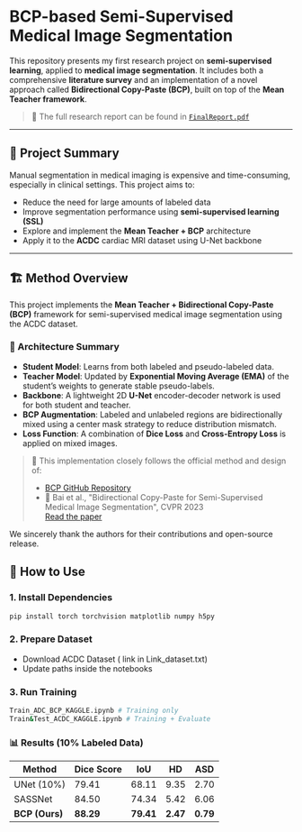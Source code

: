 # BCP-based Semi-Supervised Medical Image Segmentation

This repository presents my first research project on **semi-supervised learning**, applied to **medical image segmentation**. It includes both a comprehensive **literature survey** and an implementation of a novel approach called **Bidirectional Copy-Paste (BCP)**, built on top of the **Mean Teacher framework**.

> 📄 The full research report can be found in [`FinalReport.pdf`](./FinalReport.pdf)

---

## 🧠 Project Summary

Manual segmentation in medical imaging is expensive and time-consuming, especially in clinical settings. This project aims to:

- Reduce the need for large amounts of labeled data
- Improve segmentation performance using **semi-supervised learning (SSL)**
- Explore and implement the **Mean Teacher + BCP** architecture
- Apply it to the **ACDC** cardiac MRI dataset using U-Net backbone

---

## 🏗️ Method Overview

This project implements the **Mean Teacher + Bidirectional Copy-Paste (BCP)** framework for semi-supervised medical image segmentation using the ACDC dataset.

### 🔧 Architecture Summary
- **Student Model**: Learns from both labeled and pseudo-labeled data.
- **Teacher Model**: Updated by **Exponential Moving Average (EMA)** of the student’s weights to generate stable pseudo-labels.
- **Backbone**: A lightweight 2D **U-Net** encoder-decoder network is used for both student and teacher.
- **BCP Augmentation**: Labeled and unlabeled regions are bidirectionally mixed using a center mask strategy to reduce distribution mismatch.
- **Loss Function**: A combination of **Dice Loss** and **Cross-Entropy Loss** is applied on mixed images.

> 🧩 This implementation closely follows the official method and design of:
> - [BCP GitHub Repository](https://github.com/DeepMed-Lab-ECNU/BCP)  
> - 📄 Bai et al., "Bidirectional Copy-Paste for Semi-Supervised Medical Image Segmentation", CVPR 2023  
>   [Read the paper](https://openaccess.thecvf.com/content/CVPR2023/html/Bai_Bidirectional_Copy-Paste_for_Semi-Supervised_Medical_Image_Segmentation_CVPR_2023_paper.html)

We sincerely thank the authors for their contributions and open-source release.


## 🚀 How to Use

### 1. Install Dependencies
```bash
pip install torch torchvision matplotlib numpy h5py
```

### 2. Prepare Dataset 
- Download ACDC Dataset ( link in Link_dataset.txt)
- Update paths inside the notebooks 

### 3. Run Training 
```bash 
Train_ADC_BCP_KAGGLE.ipynb # Training only 
Train&Test_ACDC_KAGGLE.ipynb # Training + Evaluate 
```
### 📊 Results (10% Labeled Data)

| **Method**     | **Dice Score** | **IoU**  | **HD**   | **ASD**  |
|----------------|----------------|----------|----------|----------|
| UNet (10%)     | 79.41          | 68.11    | 9.35     | 2.70     |
| SASSNet        | 84.50          | 74.34    | 5.42     | 6.06     |
| **BCP (Ours)** | **88.29**      | **79.41**| **2.47** | **0.79** |

